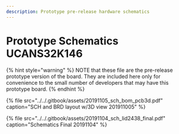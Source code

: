 ```yaml
---
description: Prototype pre-release hardware schematics
---
```


# Prototype Schematics UCANS32K146

{% hint style="warning" %}
NOTE that these file are the pre-release prototype version of the board. They are included here only for convenience to the small number of developers that may have this prototype board. 
{% endhint %}

{% file src="../../.gitbook/assets/20191105\_sch\_bom\_pcb3d.pdf" caption="SCH and BRD layout w/3D view 201911005" %}

{% file src="../../.gitbook/assets/20191104\_sch\_lid2438\_final.pdf" caption="Schematics Final 20191104" %}

